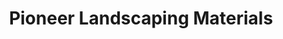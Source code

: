 ---
title: "Pioneer Landscaping Materials"
url: /apache-junction/pioneer-landscaping-materials/
shop: trade
---